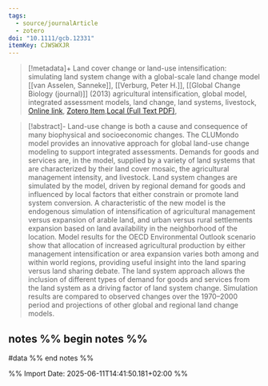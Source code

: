 ```yaml
---
tags:
  - source/journalArticle
  - zotero
doi: "10.1111/gcb.12331"
itemKey: CJWSWXJR
---
```

>[!metadata]+
> Land cover change or land-use intensification: simulating land system change with a global-scale land change model
> [[van Asselen, Sanneke]], [[Verburg, Peter H.]], 
> [[Global Change Biology (journal)]] (2013)
> agricultural intensification, global model, integrated assessment models, land change, land systems, livestock, 
> [Online link](https://onlinelibrary.wiley.com/doi/abs/10.1111/gcb.12331), [Zotero Item](zotero://select/library/items/CJWSWXJR),[Local (Full Text PDF)](file://C:/Users/aburg/Documents/references/zotero/storage/3QUNPVMD/vanAsselen2013_Landcover.pdf), 


>[!abstract]-
>Land-use change is both a cause and consequence of many biophysical and socioeconomic changes. The CLUMondo model provides an innovative approach for global land-use change modeling to support integrated assessments. Demands for goods and services are, in the model, supplied by a variety of land systems that are characterized by their land cover mosaic, the agricultural management intensity, and livestock. Land system changes are simulated by the model, driven by regional demand for goods and influenced by local factors that either constrain or promote land system conversion. A characteristic of the new model is the endogenous simulation of intensification of agricultural management versus expansion of arable land, and urban versus rural settlements expansion based on land availability in the neighborhood of the location. Model results for the OECD Environmental Outlook scenario show that allocation of increased agricultural production by either management intensification or area expansion varies both among and within world regions, providing useful insight into the land sparing versus land sharing debate. The land system approach allows the inclusion of different types of demand for goods and services from the land system as a driving factor of land system change. Simulation results are compared to observed changes over the 1970–2000 period and projections of other global and regional land change models.

## notes %% begin notes %%
#data
%% end notes %%

%% Import Date: 2025-06-11T14:41:50.181+02:00 %%
